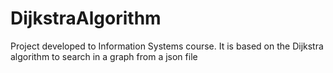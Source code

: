 DijkstraAlgorithm
=================

Project developed to Information Systems course. It is based on the Dijkstra algorithm to search in a graph from a json file
